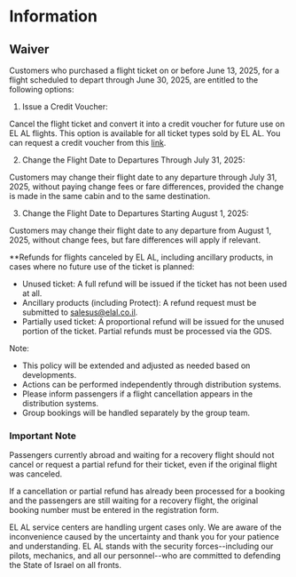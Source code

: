 # Information

## Waiver

Customers who purchased a flight ticket on or before June 13, 2025, for a flight scheduled to depart through June 30, 2025, are entitled to the following options:

1. Issue a Credit Voucher:

Cancel the flight ticket and convert it into a credit voucher for future use on EL AL flights. This option is available for all ticket types sold by EL AL. You can request a credit voucher from this [link](https://t.ma.elal-mail.com/r/?id=h49e23883,b194d5b,3c0d1be&cid=DM706515&bid=1239562371).

2. Change the Flight Date to Departures Through July 31, 2025:

Customers may change their flight date to any departure through July 31, 2025, without paying change fees or fare differences, provided the change is made in the same cabin and to the same destination.

3. Change the Flight Date to Departures Starting August 1, 2025:

Customers may change their flight date to any departure from August 1, 2025, without change fees, but fare differences will apply if relevant.

**Refunds for flights canceled by EL AL, including ancillary products, in cases where no future use of the ticket is planned:

- Unused ticket: A full refund will be issued if the ticket has not been used at all.
- Ancillary products (including Protect): A refund request must be submitted to salesus@elal.co.il.
- Partially used ticket: A proportional refund will be issued for the unused portion of the ticket. Partial refunds must be processed via the GDS.

Note:

- This policy will be extended and adjusted as needed based on developments.
- Actions can be performed independently through distribution systems.
- Please inform passengers if a flight cancellation appears in the distribution systems.
- Group bookings will be handled separately by the group team.

### Important Note

Passengers currently abroad and waiting for a recovery flight should not cancel or request a partial refund for their ticket, even if the original flight was canceled.

If a cancellation or partial refund has already been processed for a booking and the passengers are still waiting for a recovery flight, the original booking number must be entered in the registration form.

EL AL service centers are handling urgent cases only. We are aware of the inconvenience caused by the uncertainty and thank you for your patience and understanding. EL AL stands with the security forces--including our pilots, mechanics, and all our personnel--who are committed to defending the State of Israel on all fronts.